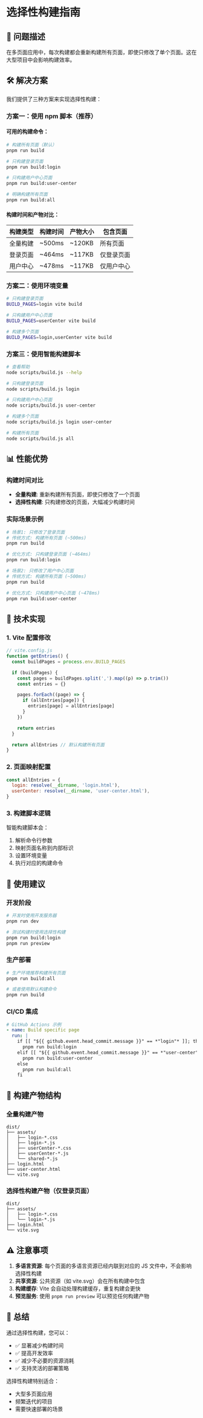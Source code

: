 # 选择性构建指南

## 🎯 问题描述

在多页面应用中，每次构建都会重新构建所有页面，即使只修改了单个页面。这在大型项目中会影响构建效率。

## 🛠️ 解决方案

我们提供了三种方案来实现选择性构建：

### 方案一：使用 npm 脚本（推荐）

#### 可用的构建命令：

```bash
# 构建所有页面（默认）
pnpm run build

# 只构建登录页面
pnpm run build:login

# 只构建用户中心页面
pnpm run build:user-center

# 明确构建所有页面
pnpm run build:all
```

#### 构建时间和产物对比：

| 构建类型 | 构建时间 | 产物大小 | 包含页面   |
| -------- | -------- | -------- | ---------- |
| 全量构建 | ~500ms   | ~120KB   | 所有页面   |
| 登录页面 | ~464ms   | ~117KB   | 仅登录页面 |
| 用户中心 | ~478ms   | ~117KB   | 仅用户中心 |

### 方案二：使用环境变量

```bash
# 只构建登录页面
BUILD_PAGES=login vite build

# 只构建用户中心页面
BUILD_PAGES=userCenter vite build

# 构建多个页面
BUILD_PAGES=login,userCenter vite build
```

### 方案三：使用智能构建脚本

```bash
# 查看帮助
node scripts/build.js --help

# 只构建登录页面
node scripts/build.js login

# 只构建用户中心页面
node scripts/build.js user-center

# 构建多个页面
node scripts/build.js login user-center

# 构建所有页面
node scripts/build.js all
```

## 📊 性能优势

### 构建时间对比

- **全量构建**: 重新构建所有页面，即使只修改了一个页面
- **选择性构建**: 只构建修改的页面，大幅减少构建时间

### 实际场景示例

```bash
# 场景1: 只修改了登录页面
# 传统方式: 构建所有页面 (~500ms)
pnpm run build

# 优化方式: 只构建登录页面 (~464ms)
pnpm run build:login

# 场景2: 只修改了用户中心页面
# 传统方式: 构建所有页面 (~500ms)
pnpm run build

# 优化方式: 只构建用户中心页面 (~478ms)
pnpm run build:user-center
```

## 🔧 技术实现

### 1. Vite 配置修改

```javascript
// vite.config.js
function getEntries() {
  const buildPages = process.env.BUILD_PAGES

  if (buildPages) {
    const pages = buildPages.split(',').map((p) => p.trim())
    const entries = {}

    pages.forEach((page) => {
      if (allEntries[page]) {
        entries[page] = allEntries[page]
      }
    })

    return entries
  }

  return allEntries // 默认构建所有页面
}
```

### 2. 页面映射配置

```javascript
const allEntries = {
  login: resolve(__dirname, 'login.html'),
  userCenter: resolve(__dirname, 'user-center.html'),
}
```

### 3. 构建脚本逻辑

智能构建脚本会：

1. 解析命令行参数
2. 映射页面名称到内部标识
3. 设置环境变量
4. 执行对应的构建命令

## 🚀 使用建议

### 开发阶段

```bash
# 开发时使用开发服务器
pnpm run dev

# 测试构建时使用选择性构建
pnpm run build:login
pnpm run preview
```

### 生产部署

```bash
# 生产环境推荐构建所有页面
pnpm run build:all

# 或者使用默认构建命令
pnpm run build
```

### CI/CD 集成

```yaml
# GitHub Actions 示例
- name: Build specific page
  run: |
    if [[ "${{ github.event.head_commit.message }}" == *"login"* ]]; then
      pnpm run build:login
    elif [[ "${{ github.event.head_commit.message }}" == *"user-center"* ]]; then
      pnpm run build:user-center
    else
      pnpm run build:all
    fi
```

## 📁 构建产物结构

### 全量构建产物

```
dist/
├── assets/
│   ├── login-*.css
│   ├── login-*.js
│   ├── userCenter-*.css
│   ├── userCenter-*.js
│   └── shared-*.js
├── login.html
├── user-center.html
└── vite.svg
```

### 选择性构建产物（仅登录页面）

```
dist/
├── assets/
│   ├── login-*.css
│   └── login-*.js
├── login.html
└── vite.svg
```

## ⚠️ 注意事项

1. **多语言资源**: 每个页面的多语言资源已经内联到对应的 JS 文件中，不会影响选择性构建
2. **共享资源**: 公共资源（如 vite.svg）会在所有构建中包含
3. **构建缓存**: Vite 会自动处理构建缓存，重复构建会更快
4. **预览服务**: 使用 `pnpm run preview` 可以预览任何构建产物

## 🎉 总结

通过选择性构建，您可以：

- ✅ 显著减少构建时间
- ✅ 提高开发效率
- ✅ 减少不必要的资源消耗
- ✅ 支持灵活的部署策略

选择性构建特别适合：

- 大型多页面应用
- 频繁迭代的项目
- 需要快速部署的场景
